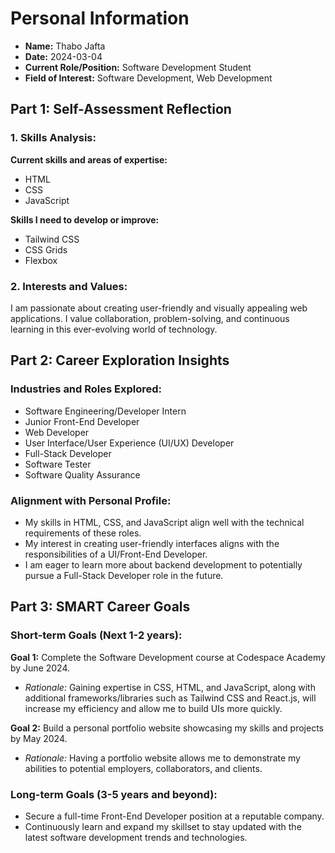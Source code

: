 # Personal Information

- **Name:** Thabo Jafta
- **Date:** 2024-03-04
- **Current Role/Position:** Software Development Student
- **Field of Interest:** Software Development, Web Development

## Part 1: Self-Assessment Reflection

### 1. Skills Analysis:

**Current skills and areas of expertise:**
- HTML
- CSS
- JavaScript

**Skills I need to develop or improve:**
- Tailwind CSS
- CSS Grids
- Flexbox

### 2. Interests and Values:

I am passionate about creating user-friendly and visually appealing web applications. I value collaboration, problem-solving, and continuous learning in this ever-evolving world of technology.

## Part 2: Career Exploration Insights

### Industries and Roles Explored:

- Software Engineering/Developer Intern
- Junior Front-End Developer
- Web Developer
- User Interface/User Experience (UI/UX) Developer
- Full-Stack Developer
- Software Tester
- Software Quality Assurance

### Alignment with Personal Profile:

- My skills in HTML, CSS, and JavaScript align well with the technical requirements of these roles.
- My interest in creating user-friendly interfaces aligns with the responsibilities of a UI/Front-End Developer.
- I am eager to learn more about backend development to potentially pursue a Full-Stack Developer role in the future.

## Part 3: SMART Career Goals

### Short-term Goals (Next 1-2 years):

**Goal 1:** Complete the Software Development course at Codespace Academy by June 2024.
- *Rationale:* Gaining expertise in CSS, HTML, and JavaScript, along with additional frameworks/libraries such as Tailwind CSS and React.js, will increase my efficiency and allow me to build UIs more quickly.

**Goal 2:** Build a personal portfolio website showcasing my skills and projects by May 2024.
- *Rationale:* Having a portfolio website allows me to demonstrate my abilities to potential employers, collaborators, and clients.

### Long-term Goals (3-5 years and beyond):

- Secure a full-time Front-End Developer position at a reputable company.
- Continuously learn and expand my skillset to stay updated with the latest software development trends and technologies.
